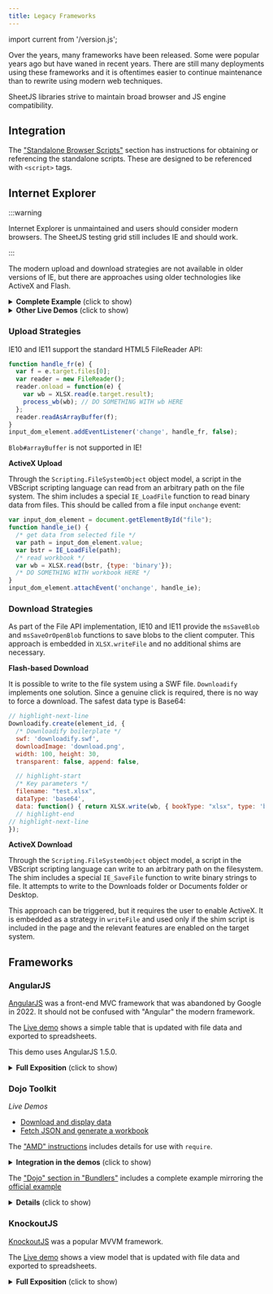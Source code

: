 ```yaml
---
title: Legacy Frameworks
---
```


import current from '/version.js';

Over the years, many frameworks have been released. Some were popular years ago
but have waned in recent years. There are still many deployments using these
frameworks and it is oftentimes easier to continue maintenance than to rewrite
using modern web techniques.

SheetJS libraries strive to maintain broad browser and JS engine compatibility.

## Integration

The ["Standalone Browser Scripts"](../getting-started/installation/standalone) section has
instructions for obtaining or referencing the standalone scripts.  These are
designed to be referenced with `<script>` tags.

## Internet Explorer

:::warning

Internet Explorer is unmaintained and users should consider modern browsers.
The SheetJS testing grid still includes IE and should work.

:::

The modern upload and download strategies are not available in older versions of
IE, but there are approaches using older technologies like ActiveX and Flash.

<details><summary><b>Complete Example</b> (click to show)</summary>

This demo includes all of the support files for the Flash and ActiveX methods.

1) Download the standalone script and shim to a server that will host the demo:

<ul>
<li><a href={`https://cdn.sheetjs.com/xlsx-latest/package/dist/shim.min.js`}>shim.min.js</a></li>
<li><a href={`https://cdn.sheetjs.com/xlsx-latest/package/dist/xlsx.full.min.js`}>xlsx.full.min.js</a></li>
</ul>

2) [Download the demo ZIP](pathname:///ie/SheetJSIESupport.zip) to the server.

The ZIP includes the demo HTML file as well as the Downloadify support files.

Extract the contents to the same folder as the scripts from step 1

3) Start a HTTP server:

```bash
npx -y http-server .
```

4) Access the `index.html` from a machine with Internet Explorer.

</details>

<details><summary><b>Other Live Demos</b> (click to show)</summary>

:::warning

The hosted solutions may not work in older versions of Windows.  For testing,
demo pages should be downloaded and hosted using a simple HTTP server.

:::

<http://oss.sheetjs.com/sheetjs/ajax.html> uses XMLHttpRequest to download test
files and convert to CSV

<https://oss.sheetjs.com/sheetjs/> demonstrates reading files with `FileReader`.

Older versions of IE do not support HTML5 File API but do support Base64.

On MacOS you can get the Base64 encoding with:

```bash
$ <target_file base64 | pbcopy
```

On Windows XP and up you can get the Base64 encoding using `certutil`:

```cmd
> certutil -encode target_file target_file.b64
```

(note: You have to open the file and remove the header and footer lines)

</details>

### Upload Strategies

IE10 and IE11 support the standard HTML5 FileReader API:

```js
function handle_fr(e) {
  var f = e.target.files[0];
  var reader = new FileReader();
  reader.onload = function(e) {
    var wb = XLSX.read(e.target.result);
    process_wb(wb); // DO SOMETHING WITH wb HERE
  };
  reader.readAsArrayBuffer(f);
}
input_dom_element.addEventListener('change', handle_fr, false);
```

`Blob#arrayBuffer` is not supported in IE!

**ActiveX Upload**

Through the `Scripting.FileSystemObject` object model, a script in the VBScript
scripting language can read from an arbitrary path on the file system. The shim
includes a special `IE_LoadFile` function to read binary data from files. This
should be called from a file input `onchange` event:

```js
var input_dom_element = document.getElementById("file");
function handle_ie() {
  /* get data from selected file */
  var path = input_dom_element.value;
  var bstr = IE_LoadFile(path);
  /* read workbook */
  var wb = XLSX.read(bstr, {type: 'binary'});
  /* DO SOMETHING WITH workbook HERE */
}
input_dom_element.attachEvent('onchange', handle_ie);
```

### Download Strategies

As part of the File API implementation, IE10 and IE11 provide the `msSaveBlob`
and `msSaveOrOpenBlob` functions to save blobs to the client computer.  This
approach is embedded in `XLSX.writeFile` and no additional shims are necessary.

**Flash-based Download**

It is possible to write to the file system using a SWF file.  `Downloadify`
implements one solution.  Since a genuine click is required, there is no way to
force a download.  The safest data type is Base64:

```js
// highlight-next-line
Downloadify.create(element_id, {
  /* Downloadify boilerplate */
  swf: 'downloadify.swf',
  downloadImage: 'download.png',
  width: 100, height: 30,
  transparent: false, append: false,

  // highlight-start
  /* Key parameters */
  filename: "test.xlsx",
  dataType: 'base64',
  data: function() { return XLSX.write(wb, { bookType: "xlsx", type: 'base64' }); }
  // highlight-end
// highlight-next-line
});
```

**ActiveX Download**

Through the `Scripting.FileSystemObject` object model, a script in the VBScript
scripting language can write to an arbitrary path on the filesystem.  The shim
includes a special `IE_SaveFile` function to write binary strings to file.  It
attempts to write to the Downloads folder or Documents folder or Desktop.

This approach can be triggered, but it requires the user to enable ActiveX.  It
is embedded as a strategy in `writeFile` and used only if the shim script is
included in the page and the relevant features are enabled on the target system.


## Frameworks

### AngularJS

[AngularJS](https://en.wikipedia.org/wiki/AngularJS) was a front-end MVC
framework that was abandoned by Google in 2022. It should not be confused with
"Angular" the modern framework.

The [Live demo](pathname:///angularjs/index.html) shows a simple table that is
updated with file data and exported to spreadsheets.

This demo uses AngularJS 1.5.0.

<details><summary><b>Full Exposition</b> (click to show)</summary>

**Array of Objects**

A common data table is often stored as an array of objects:

```js
$scope.data = [
  { Name: "Bill Clinton", Index: 42 },
  { Name: "GeorgeW Bush", Index: 43 },
  { Name: "Barack Obama", Index: 44 },
  { Name: "Donald Trump", Index: 45 }
];
```

This neatly maps to a table with `ng-repeat`:

```html
<table id="sjs-table">
  <tr><th>Name</th><th>Index</th></tr>
  <tr ng-repeat="row in data">
    <td>{{row.Name}}</td>
    <td>{{row.Index}}</td>
  </tr>
</table>
```

The `$http` service can request binary data using the `"arraybuffer"` response
type coupled with `XLSX.read` with type `"array"`:

```js
  $http({
    method:'GET',
    url:'https://sheetjs.com/pres.xlsx',
    responseType:'arraybuffer'
  }).then(function(data) {
    var wb = XLSX.read(data.data, {type:"array"});
    var d = XLSX.utils.sheet_to_json(wb.Sheets[wb.SheetNames[0]]);
    $scope.data = d;
  }, function(err) { console.log(err); });
```

The HTML table can be directly exported with `XLSX.utils.table_to_book`:

```js
var wb = XLSX.utils.table_to_book(document.getElementById('sjs-table'));
XLSX.writeFile(wb, "export.xlsx");
```


**Import Directive**

A general import directive is fairly straightforward:

- Define the `importSheetJs` directive in the app:

```js
app.directive("importSheetJs", [SheetJSImportDirective]);
```

- Add the attribute `import-sheet-js=""` to the file input element:

```html
<input type="file" import-sheet-js="" multiple="false"  />
```

- Define the directive:

```js
function SheetJSImportDirective() {
  return {
    scope: { opts: '=' },
    link: function ($scope, $elm) {
      $elm.on('change', function (changeEvent) {
        var reader = new FileReader();

        reader.onload = function (e) {
          /* read workbook */
          var ab = e.target.result;
          var workbook = XLSX.read(ab);

          /* DO SOMETHING WITH workbook HERE */
        };

        reader.readAsArrayBuffer(changeEvent.target.files[0]);
      });
    }
  };
}
```


**Export Service**

An export can be triggered at any point!  Depending on how data is represented,
a workbook object can be built using the utility functions.  For example, using
an array of objects:

```js
/* starting from this data */
var data = [
  { name: "Barack Obama", pres: 44 },
  { name: "Donald Trump", pres: 45 }
];

/* generate a worksheet */
var ws = XLSX.utils.json_to_sheet(data);

/* add to workbook */
var wb = XLSX.utils.book_new();
XLSX.utils.book_append_sheet(wb, ws, "Presidents");

/* write workbook and force a download */
XLSX.writeFile(wb, "sheetjs.xlsx");
```

</details>

### Dojo Toolkit

_Live Demos_

- [Download and display data](pathname:///dojo/read.html)
- [Fetch JSON and generate a workbook](pathname:///dojo/write.html)


The ["AMD" instructions](../getting-started/installation/amd#dojo-toolkit)
includes details for use with `require`.

<details><summary><b>Integration in the demos</b> (click to show)</summary>

The demos use the async loading strategy with the SheetJS CDN:

```html
<script>
dojoConfig = {
  packages: [
    { name: "xlsx", location: "https://cdn.sheetjs.com/xlsx-latest/package/dist", main: "xlsx.full.min" }
  ]
}
</script>
<script src="//ajax.googleapis.com/ajax/libs/dojo/1.10.4/dojo/dojo.js" data-dojo-config="isDebug:1, async:1"></script>
<script>
require(["dojo/request/xhr", "xlsx"], function(xhr, _XLSX) {
  /* XLSX-related operations happen in the callback */
});
</script>
```

</details>

The ["Dojo" section in "Bundlers"](./bundler#dojo) includes a complete example
mirroring the [official example](../getting-started/example)

<details><summary><b>Details</b> (click to show)</summary>

_Reading Data_

When fetching spreadsheets with XHR, `handleAs: "arraybuffer"` yields an
`ArrayBuffer` which can be passed to `XLSX.read`:

```html
<div id="tbl"></div>
<script>
require(["dojo/request/xhr", "xlsx"], function(xhr, _XLSX) {
  xhr("https://sheetjs.com/pres.numbers", {
    headers: { "X-Requested-With": null },
// highlight-next-line
    handleAs: "arraybuffer"
  }).then(function(ab) {
    /* read ArrayBuffer */
// highlight-next-line
    var wb = XLSX.read(ab);
    /* display first worksheet data */
    var ws = wb.Sheets[wb.SheetNames[0]];
    document.getElementById("tbl").innerHTML = XLSX.utils.sheet_to_html(ws);
  });
});
</script>
```

:::note

The `X-Requested-With` header setting resolves some issues related to CORS.

:::

_Writing Data_

`XLSX.writeFile` works as expected:

```html
<script>
require(["xlsx"], function(_XLSX) {
  var ws = XLSX.utils.aoa_to_sheet(["SheetJS".split(""), [5,4,3,3,7,9,5]]);
  var wb = XLSX.utils.book_new(); XLSX.utils.book_append_sheet(wb, ws, "Sheet1");
  /* create an XLSX file and try to save to SheetJSDojo.xlsx */
  // highlight-next-line
  XLSX.writeFile(workbook, "SheetJSDojo.xlsx");
});
</script>
```

</details>


### KnockoutJS

[KnockoutJS](https://en.wikipedia.org/wiki/Knockout_(web_framework)) was a
popular MVVM framework.

The [Live demo](pathname:///knockout/knockout.html) shows a view model that is
updated with file data and exported to spreadsheets.

<details><summary><b>Full Exposition</b> (click to show)</summary>

**State**

Arrays of arrays are the simplest data structure for representing worksheets.

```js
var aoa = [
  [1, 2], // A1 = 1, B1 = 2
  [3, 4]  // A1 = 3, B1 = 4
];
```

`ko.observableArray` should be used to create the view model:

```js
function ViewModel() {
  /* use an array of arrays */
  this.aoa = ko.observableArray([ [1,2], [3,4] ]);
}
/* create model */
var model = new ViewModel();
ko.applyBindings(model);
```

`XLSX.utils.sheet_to_json` with `header: 1` generates data for the model:

```js
/* starting from a `wb` workbook object, pull first worksheet */
var ws = wb.Sheets[wb.SheetNames[0]];
/* convert the worksheet to an array of arrays */
var aoa = XLSX.utils.sheet_to_json(ws, {header:1});
/* update model */
model.aoa(aoa);
```

`XLSX.utils.aoa_to_sheet` generates worksheets from the model:

```js
var aoa = model.aoa();
var ws = XLSX.utils.aoa_to_sheet(aoa);
```

**Data Binding**

`data-bind="foreach: ..."` provides a simple approach for binding to `TABLE`:

```html
<table data-bind="foreach: aoa">
  <tr data-bind="foreach: $data">
    <td><span data-bind="text: $data"></span></td>
  </tr>
</table>
```

Unfortunately the nested `"foreach: $data"` binding is read-only.  A two-way
binding is possible using the `$parent` and `$index` binding context properties:

```html
<table data-bind="foreach: aoa">
  <tr data-bind="foreach: $data">
    <td><input data-bind="value: $parent[$index()]" /></td>
  </tr>
</table>
```

</details>